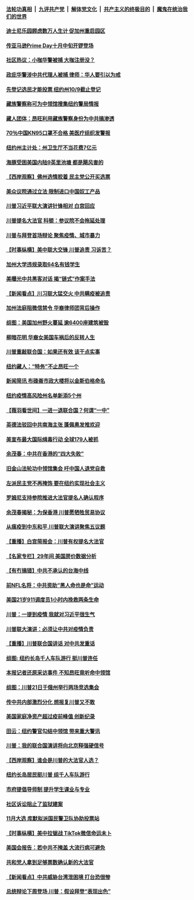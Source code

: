 

####  [法轮功真相](../../../../basic/blob/master/README.md?t=09231703) &nbsp;|&nbsp; [九评共产党](../../../../9ping.md/blob/master/README.md?t=09231703) &nbsp;|&nbsp; [解体党文化](../../../../jtdwh.md/blob/master/README.md?t=09231703)  &nbsp;|&nbsp; [共产主义的终极目的](../../../../gczydzjmd.md/blob/master/README.md?t=09231703) &nbsp;|&nbsp; [魔鬼在统治我们的世界](../../../../mgztzwmdsj.md/blob/master/README.md?t=09231703) 

#### [迪士尼乐园顾虑数万人生计 促加州重启园区](../pages/nsc412/n12423810.md?t=09231703) 

#### [传亚马逊Prime Day十月中旬开锣登场](../pages/nsc412/n12423523.md?t=09231703) 

#### [社区热议：小咖华警被捕 大咖注册没？](../pages/nsc412/n12423740.md?t=09231703) 

#### [政庇华警涉中共代理人被捕  律师：华人要引以为戒](../pages/nsc412/n12423754.md?t=09231703) 

#### [先登记选民才能投票 纽约州10/9截止登记](../pages/nsc412/n12423757.md?t=09231703) 

#### [藏族警察称可为中领馆搜集纽约警局情报](../pages/nsc412/n12423633.md?t=09231703) 

#### [藏人团体：昂旺利用藏族警察身份为中共搞渗透](../pages/nsc412/n12423105.md?t=09231703) 

#### [70％中国KN95口罩不合格 美医疗组织发警报](../pages/nsc412/n12423725.md?t=09231703) 

#### [纽约州主计处：州卫生厅不当花费7亿元](../pages/nsc412/n12422863.md?t=09231703) 

#### [海豚受困美国内陆9英里池塘 都是飓风害的](../pages/nsc412/n12423698.md?t=09231703) 

#### [【西岸观察】佛州选情胶着 民主党公开买选票](../pages/nsc412/n12423624.md?t=09231703) 

#### [美众议院通过立法 限制进口中国奴工产品](../pages/nsc412/n12423517.md?t=09231703) 

#### [川普习近平联大演讲针锋相对 白宫回应](../pages/nsc412/n12423439.md?t=09231703) 

#### [川普提名大法官 科顿：参议院不会拖延处理](../pages/nsc412/n12423288.md?t=09231703) 

#### [川普与拜登首场辩论 聚焦疫情、城市暴力](../pages/nsc412/n12423270.md?t=09231703) 

#### [【时事纵横】美中联大交锋 川普追责 习诉苦？](../pages/nsc412/n12422879.md?t=09231703) 

#### [加州大学违规录取64名有钱学生](../pages/nsc412/n12423228.md?t=09231703) 

#### [美曝光中共黑客对话 揭“链式”作案手法](../pages/nsc412/n12421108.md?t=09231703) 

#### [【新闻看点】川习联大猛交火 中共瞒疫被追责](../pages/nsc412/n12422942.md?t=09231703) 

#### [加州法庭阻微信禁令 华裔律师团背后操作](../pages/nsc412/n12422971.md?t=09231703) 

#### [组图：美国加州野火蔓延 逾6400座建筑被毁](../pages/nsc412/n12422234.md?t=09231703) 

#### [柳暗花明 华裔女美国车祸后的反转人生](../pages/nsc412/n12422962.md?t=09231703) 

#### [川普重敲联合国：如果还有效 该干点实事](../pages/nsc412/n12422691.md?t=09231703) 

#### [纽约藏人：“特务”不止昂旺一个](../pages/nsc412/n12423144.md?t=09231703) 

#### [新闻简讯 布碌崙市政大楼将以金斯伯格命名](../pages/nsc412/n12423101.md?t=09231703) 

#### [纽约疫情高风险州名单新添5个州](../pages/nsc412/n12423103.md?t=09231703) 

#### [【薇羽看世间】一进一退联合国？何谓“一中”](../pages/nsc412/n12422845.md?t=09231703) 

#### [英德法驳回中共南海主张 蓬佩奥发推欢迎](../pages/nsc412/n12422690.md?t=09231703) 

#### [美宣布最大国际缉毒行动 全球179人被抓](../pages/nsc412/n12422918.md?t=09231703) 

#### [余茂春：中共在香港的“四大失败”](../pages/nsc412/n12422908.md?t=09231703) 

#### [旧金山法轮功中领馆集会 吁中国人退党自救](../pages/nsc412/n12421376.md?t=09231703) 

#### [左派民主党不再掩饰 要在纽约实现社会主义](../pages/nsc412/n12421168.md?t=09231703) 

#### [罗姆尼支持参院推进大法官提名人确认程序](../pages/nsc412/n12422747.md?t=09231703) 

#### [余茂春揭秘：为保香港 川普愿牺牲贸易协议](../pages/nsc412/n12422771.md?t=09231703) 

#### [从瘟疫到中东和平 川普联大演讲聚焦五议题](../pages/nsc412/n12422729.md?t=09231703) 

#### [【重播】白宫简报会：川普有权提名大法官](../pages/nsc412/n12422646.md?t=09231703) 

#### [【名家专栏】29年间 美国房价数据分析](../pages/nsc412/n12421035.md?t=09231703) 

#### [【有冇搞错】中共不承认的台海中线](../pages/nsc412/n12422639.md?t=09231703) 

#### [前NFL名将：中共资助“黑人命也是命”运动](../pages/nsc412/n12422188.md?t=09231703) 

#### [美国21岁911调度员1小时内挽救两条生命](../pages/nsc412/n12421056.md?t=09231703) 

#### [川普：一提到疫情 我就对习近平很生气](../pages/nsc412/n12422534.md?t=09231703) 

#### [川普联大演讲：必须让中共对疫情负责](../pages/nsc412/n12422528.md?t=09231703) 

#### [【重播】川普联合国讲话 对中共发重话](../pages/nsc412/n12422313.md?t=09231703) 

#### [组图: 纽约长岛千人车队游行 挺川普连任](../pages/nsc412/n12420450.md?t=09231703) 

#### [本报记者还原采访事件 不知昂旺竟听命中领馆](../pages/nsc412/n12421323.md?t=09231703) 

#### [组图：川普21日于俄州举行两场竞选集会](../pages/nsc412/n12421822.md?t=09231703) 

#### [传中共内部激烈分化 想报复川普又不敢](../pages/nsc412/n12421898.md?t=09231703) 

#### [美国家庭净资产超过疫前峰值 创新纪录](../pages/nsc412/n12420868.md?t=09231703) 

#### [田云：纽约警官勾结中领馆 带来重大警讯](../pages/nsc412/n12421360.md?t=09231703) 

#### [川普：我的联合国演讲将向北京释强硬信号](../pages/nsc412/n12421001.md?t=09231703) 

#### [【西岸观察】谁会是川普的大法官人选？](../pages/nsc412/n12421341.md?t=09231703) 

#### [纽约长岛居民挺川普 组千人车队游行](../pages/nsc412/n12421289.md?t=09231703) 

#### [市府提倡导师制 提升学生课业与专业](../pages/nsc412/n12421284.md?t=09231703) 

#### [社区诉讼阻止了监狱建案](../pages/nsc412/n12421277.md?t=09231703) 

#### [11月大选 库默拟派国民警卫队协助投票站](../pages/nsc412/n12421165.md?t=09231703) 

#### [【时事纵横】美中拉锯战 TikTok微信命运未卜](../pages/nsc412/n12420435.md?t=09231703) 

#### [美国会报告：若中共不掩盖 大流行病可避免](../pages/nsc412/n12421058.md?t=09231703) 

#### [共和党人拿到足够票数确认新的大法官](../pages/nsc412/n12421038.md?t=09231703) 

#### [【新闻看点】中共威胁台湾泄困境 打台恐很惨](../pages/nsc412/n12420667.md?t=09231703) 

#### [总统辩论下周登场 川普：假设拜登“表现出色”](../pages/nsc412/n12420794.md?t=09231703) 

